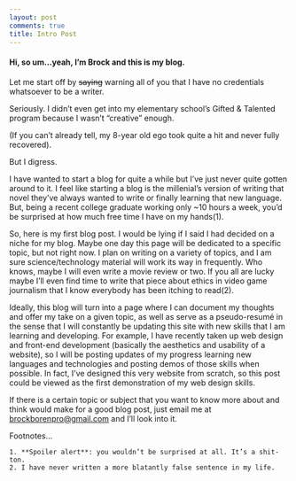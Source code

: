 ```yaml
---
layout: post
comments: true
title: Intro Post
---
```


#### Hi, so um…yeah, I’m Brock and this is my blog.﻿


Let me start off by <del>saying</del> warning all of you that I have no credentials whatsoever to be a writer.

Seriously. I didn’t even get into my elementary school’s Gifted & Talented program because I wasn’t “creative” enough.

(If you can’t already tell, my 8-year old ego took quite a hit and never fully recovered). 



But I digress. 



I have wanted to start a blog for quite a while but I’ve just never quite gotten around to it. I feel like starting a blog is the millenial’s version of writing that novel they’ve always wanted to write or finally learning that new language. But, being a recent college graduate working only ~10 hours a week, you’d be surprised at how much free time I have on my hands(1).



So, here is my first blog post. I would be lying if I said I had decided on a niche for my blog. Maybe one day this page will be dedicated to a specific topic, but not right now. I plan on writing on a variety of topics, and I am sure science/technology material will work its way in frequently. Who knows, maybe I will even write a movie review or two. If you all are lucky maybe I’ll even find time to write that piece about ethics in video game journalism that I know everybody has been itching to read(2).





Ideally, this blog will turn into a page where I can document my thoughts and offer my take on a given topic, as well as serve as a pseudo-resumé in the sense that I will constantly be updating this site with new skills that I am learning and developing. For example, I have recently taken up web design and front-end development (basically the aesthetics and usability of a website), so I will be posting updates of my progress learning new languages and technologies and posting demos of those skills when possible. In fact, I’ve designed this very website from scratch, so this post could be viewed as the first demonstration of my web design skills. 



If there is a certain topic or subject that you want to know more about and think would make for a good blog post, just email me at brockborenpro@gmail.com and I’ll look into it.



﻿Footnotes...   

	1. **Spoiler alert**: you wouldn’t be surprised at all. It’s a shit-ton.  
	2. I have never written a more blatantly false sentence in my life.